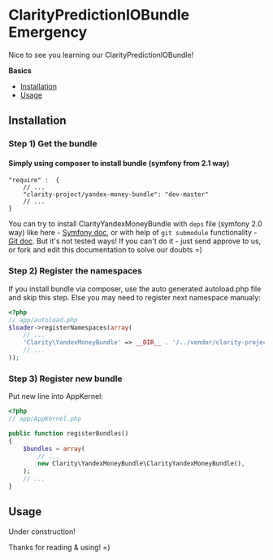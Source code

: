 ClarityPredictionIOBundle Emergency
==========================

Nice to see you learning our ClarityPredictionIOBundle!

**Basics**

* [Installation](#installation)
* [Usage](#usage)

<a name="installation"></a>

## Installation

### Step 1) Get the bundle

#### Simply using composer to install bundle (symfony from 2.1 way)

    "require" :  {
        // ...
        "clarity-project/yandex-money-bundle": "dev-master"
        // ...
    }

You can try to install ClarityYandexMoneyBundle with `deps` file (symfony 2.0 way) like here -  [Symfony doc](http://symfony.com/doc/2.0/cookbook/workflow/new_project_git.html#managing-vendor-libraries-with-bin-vendors-and-deps), 
or with help of `git submodule` functionality - [Git doc](http://git-scm.com/book/en/Git-Tools-Submodules#Starting-with-Submodules).
But it's not tested ways! If you can't do it - just send approve to us, or fork and edit this documentation to solve our doubts =)

### Step 2) Register the namespaces

If you install bundle via composer, use the auto generated autoload.php file and skip this step.
Else you may need to register next namespace manualy:

``` php
<?php
// app/autoload.php
$loader->registerNamespaces(array(
    // ...
    'Clarity\YandexMoneyBundle' => __DIR__ . '/../vendor/clarity-project/yandex-money-bundle/Clarity/YandexMoneyBundle',
    // ...
));
```

### Step 3) Register new bundle

Put new line into AppKernel:

``` php
<?php
// app/AppKernel.php

public function registerBundles()
{
    $bundles = array(
        // ...
        new Clarity\YandexMoneyBundle\ClarityYandexMoneyBundle(),
    );
    // ...
}
```

<a name="usage"></a>

## Usage

Under construction!

Thanks for reading & using! =)
